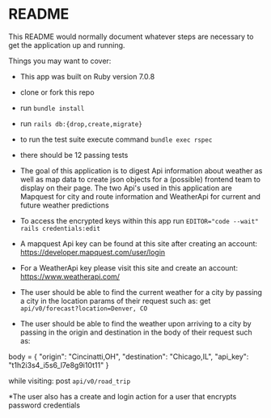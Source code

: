 # README

This README would normally document whatever steps are necessary to get the
application up and running.

Things you may want to cover:

* This app was built on Ruby version 7.0.8

* clone or fork this repo
* run `bundle install`

* run `rails db:{drop,create,migrate}`

* to run the test suite execute command `bundle exec rspec`
* there should be 12 passing tests

* The goal of this application is to digest Api information about weather as well as map data to create json objects for a (possible) frontend team to display on their page. The two Api's used in this application are Mapquest for city and route information and WeatherApi for current and future weather predictions

* To access the encrypted keys within this app run `EDITOR="code --wait" rails credentials:edit`

* A mapquest Api key can be found at this site after creating an account: https://developer.mapquest.com/user/login

* For a WeatherApi key please visit this site and create an account: https://www.weatherapi.com/

* The user should be able to find the current weather for a city by passing a city in the location params of their request such as: get `api/v0/forecast?location=Denver, CO`

* The user should be able to find the weather upon arriving to a city by passing in the origin and destination in the body of their request such as:

body = {
  "origin": "Cincinatti,OH",
  "destination": "Chicago,IL",
  "api_key": "t1h2i3s4_i5s6_l7e8g9i10t11"
} 

while visiting: post `api/v0/road_trip`

*The user also has a create and login action for a user that encrypts password credentials